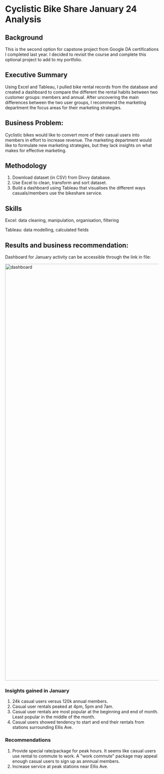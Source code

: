 # Cyclistic Bike Share January 24 Analysis

## Background
This is the second option for capstone project from Google DA certifications I completed last year. I decided to revisit the course and complete this optional project to add to my portfolio.

## Executive Summary
Using Excel and Tableau, I pulled bike rental records from the database and created a dashboard to compare the different the rental habits between two customer groups: members and annual. After uncovering the main differences between the two user groups, I recommend the marketing department the focus areas for their marketing strategies.

## Business Problem:
Cyclistic bikes would like to convert more of their casual users into members in effort to increase revenue. The marketing department would like to formulate new marketing strategies, but they lack insights on what makes for effective marketing.

## Methodology

1. Download dataset (in CSV) from Divvy database.
2. Use Excel to clean, transform and sort dataset.
3. Build a dashboard using Tableau that visualises the different ways casuals/members use the bikeshare service.

## Skills 

Excel: data cleaning, manipulation, organisation, filtering

Tableau: data modelling, calculated fields

## Results and business recommendation:

Dashboard for January activity can be accessible through the link in file:

<img width="1362" alt="dashboard" src="https://github.com/amyhelmihelmina/Cyclistic-GoogleDA/assets/166671626/3bfdb2fb-6b69-4ee4-a036-fe374e4670a9">

### Insights gained in January
1. 24k casual users versus 120k annual members.
2. Casual user rentals peaked at 4pm, 5pm and 7am.
3. Casual user rentals are most popular at the beginning and end of month. Least popular in the middle of the month.
4. Casual users showed tendency to start and end their rentals from stations surrounding Ellis Ave.

### Recommendations
1. Provide special rate/package for peak hours. It seems like casual users use rental to commute to work. A "work commute" package may appeal enough casual users to sign up as annnual members.
2. Increase service at peak stations near Ellis Ave.

